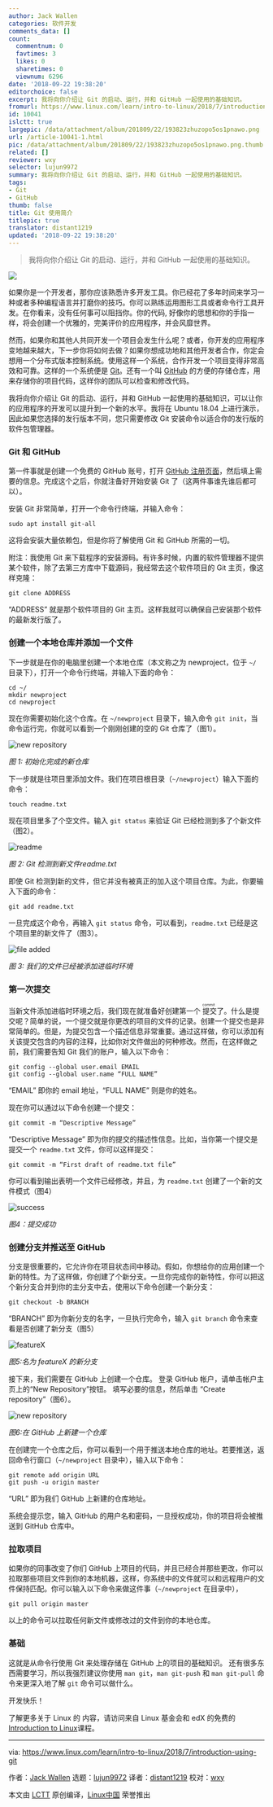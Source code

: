 ```yaml
---
author: Jack Wallen
categories: 软件开发
comments_data: []
count:
  commentnum: 0
  favtimes: 3
  likes: 0
  sharetimes: 0
  viewnum: 6296
date: '2018-09-22 19:38:20'
editorchoice: false
excerpt: 我将向你介绍让 Git 的启动、运行，并和 GitHub 一起使用的基础知识。
fromurl: https://www.linux.com/learn/intro-to-linux/2018/7/introduction-using-git
id: 10041
islctt: true
largepic: /data/attachment/album/201809/22/193823zhuzopo5os1pnawo.png
url: /article-10041-1.html
pic: /data/attachment/album/201809/22/193823zhuzopo5os1pnawo.png.thumb.jpg
related: []
reviewer: wxy
selector: lujun9972
summary: 我将向你介绍让 Git 的启动、运行，并和 GitHub 一起使用的基础知识。
tags:
- Git
- GitHub
thumb: false
title: Git 使用简介
titlepic: true
translator: distant1219
updated: '2018-09-22 19:38:20'
---
```



> 
> 我将向你介绍让 Git 的启动、运行，并和 GitHub 一起使用的基础知识。
> 
> 
> 


![](/data/attachment/album/201809/22/193823zhuzopo5os1pnawo.png)


如果你是一个开发者，那你应该熟悉许多开发工具。你已经花了多年时间来学习一种或者多种编程语言并打磨你的技巧。你可以熟练运用图形工具或者命令行工具开发。在你看来，没有任何事可以阻挡你。你的代码, 好像你的思想和你的手指一样，将会创建一个优雅的，完美评价的应用程序，并会风靡世界。


然而，如果你和其他人共同开发一个项目会发生什么呢？或者，你开发的应用程序变地越来越大，下一步你将如何去做？如果你想成功地和其他开发者合作，你定会想用一个分布式版本控制系统。使用这样一个系统，合作开发一个项目变得非常高效和可靠。这样的一个系统便是 [Git](https://git-scm.com/)。还有一个叫 [GitHub](https://github.com/) 的方便的存储仓库，用来存储你的项目代码，这样你的团队可以检查和修改代码。


我将向你介绍让 Git 的启动、运行，并和 GitHub 一起使用的基础知识，可以让你的应用程序的开发可以提升到一个新的水平。我将在 Ubuntu 18.04 上进行演示，因此如果您选择的发行版本不同，您只需要修改 Git 安装命令以适合你的发行版的软件包管理器。


### Git 和 GitHub


第一件事就是创建一个免费的 GitHub 账号，打开 [GitHub 注册页面](https://github.com/join?source=header-home)，然后填上需要的信息。完成这个之后，你就注备好开始安装 Git 了（这两件事谁先谁后都可以）。


安装 Git 非常简单，打开一个命令行终端，并输入命令：



```
sudo apt install git-all
```

这将会安装大量依赖包，但是你将了解使用 Git 和 GitHub 所需的一切。


附注：我使用 Git 来下载程序的安装源码。有许多时候，内置的软件管理器不提供某个软件，除了去第三方库中下载源码，我经常去这个软件项目的 Git 主页，像这样克隆：



```
git clone ADDRESS
```

“ADDRESS” 就是那个软件项目的 Git 主页。这样我就可以确保自己安装那个软件的最新发行版了。


### 创建一个本地仓库并添加一个文件


下一步就是在你的电脑里创建一个本地仓库（本文称之为 newproject，位于 `~/` 目录下），打开一个命令行终端，并输入下面的命令：



```
cd ~/
mkdir newproject
cd newproject
```

现在你需要初始化这个仓库。在 `~/newproject` 目录下，输入命令 `git init`，当命令运行完，你就可以看到一个刚刚创建的空的 Git 仓库了（图1）。


![new repository](/data/attachment/album/201809/22/193823ojunxnzonzbypoib.jpg "new repository")


*图 1: 初始化完成的新仓库*


下一步就是往项目里添加文件。我们在项目根目录（`~/newproject`）输入下面的命令：



```
touch readme.txt
```

现在项目里多了个空文件。输入 `git status` 来验证 Git 已经检测到多了个新文件（图2）。


![readme](/data/attachment/album/201809/22/193824d3kkm1mm1927z31a.jpg "readme")


*图 2: Git 检测到新文件readme.txt*


即使 Git 检测到新的文件，但它并没有被真正的加入这个项目仓库。为此，你要输入下面的命令：



```
git add readme.txt
```

一旦完成这个命令，再输入 `git status` 命令，可以看到，`readme.txt` 已经是这个项目里的新文件了（图3）。


![file added](/data/attachment/album/201809/22/193824orvbbgg9f9fr8xry.jpg "file added")


*图 3: 我们的文件已经被添加进临时环境*


### 第一次提交


当新文件添加进临时环境之后，我们现在就准备好创建第一个<ruby> 提交 <rt>  commit </rt></ruby>了。什么是提交呢？简单的说，一个提交就是你更改的项目的文件的记录。创建一个提交也是非常简单的。但是，为提交包含一个描述信息非常重要。通过这样做，你可以添加有关该提交包含的内容的注释，比如你对文件做出的何种修改。然而，在这样做之前，我们需要告知 Git 我们的账户，输入以下命令：



```
git config --global user.email EMAIL
git config --global user.name “FULL NAME”
```

“EMAIL” 即你的 email 地址，“FULL NAME” 则是你的姓名。


现在你可以通过以下命令创建一个提交：



```
git commit -m “Descriptive Message”
```

“Descriptive Message” 即为你的提交的描述性信息。比如，当你第一个提交是提交一个 `readme.txt` 文件，你可以这样提交：



```
git commit -m “First draft of readme.txt file”
```

你可以看到输出表明一个文件已经修改，并且，为 `readme.txt` 创建了一个新的文件模式（图4）


![success](/data/attachment/album/201809/22/193825k11l4q2kgok2tgqz.jpg "success")


*图4：提交成功*


### 创建分支并推送至 GitHub


分支是很重要的，它允许你在项目状态间中移动。假如，你想给你的应用创建一个新的特性。为了这样做，你创建了个新分支。一旦你完成你的新特性，你可以把这个新分支合并到你的主分支中去，使用以下命令创建一个新分支：



```
git checkout -b BRANCH
```

“BRANCH” 即为你新分支的名字，一旦执行完命令，输入 `git branch` 命令来查看是否创建了新分支（图5）


![featureX](/data/attachment/album/201809/22/193825d271bqiiji4eqg74.jpg "featureX")


*图5:名为 featureX 的新分支*


接下来，我们需要在 GitHub 上创建一个仓库。 登录 GitHub 帐户，请单击帐户主页上的“New Repository”按钮。 填写必要的信息，然后单击 “Create repository”（图6）。


![new repository](/data/attachment/album/201809/22/193826jz32dpff3yz2n226.jpg "new repository")


*图6:在 GitHub 上新建一个仓库*


在创建完一个仓库之后，你可以看到一个用于推送本地仓库的地址。若要推送，返回命令行窗口（`~/newproject` 目录中），输入以下命令：



```
git remote add origin URL
git push -u origin master
```

“URL” 即为我们 GitHub 上新建的仓库地址。


系统会提示您，输入 GitHub 的用户名和密码，一旦授权成功，你的项目将会被推送到 GitHub 仓库中。


### 拉取项目


如果你的同事改变了你们 GitHub 上项目的代码，并且已经合并那些更改，你可以拉取那些项目文件到你的本地机器，这样，你系统中的文件就可以和远程用户的文件保持匹配。你可以输入以下命令来做这件事（`~/newproject` 在目录中），



```
git pull origin master
```

以上的命令可以拉取任何新文件或修改过的文件到你的本地仓库。


### 基础


这就是从命令行使用 Git 来处理存储在 GitHub 上的项目的基础知识。 还有很多东西需要学习，所以我强烈建议你使用 `man git`，`man git-push` 和 `man git-pull` 命令来更深入地了解 `git` 命令可以做什么。


开发快乐！


了解更多关于 Linux 的 内容，请访问来自 Linux 基金会和 edX 的免费的 [Introduction to Linux](https://training.linuxfoundation.org/linux-courses/system-administration-training/introduction-to-linux)课程。




---


via: <https://www.linux.com/learn/intro-to-linux/2018/7/introduction-using-git>


作者：[Jack Wallen](https://www.linux.com/users/jlwallen) 选题：[lujun9972](https://github.com/lujun9972) 译者：[distant1219](https://github.com/distant1219) 校对：[wxy](https://github.com/wxy)


本文由 [LCTT](https://github.com/LCTT/TranslateProject) 原创编译，[Linux中国](https://linux.cn/) 荣誉推出